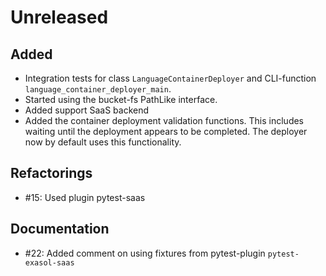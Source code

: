 # Unreleased

## Added

* Integration tests for class `LanguageContainerDeployer` and CLI-function `language_container_deployer_main`.
* Started using the bucket-fs PathLike interface.
* Added support SaaS backend
* Added the container deployment validation functions. This includes waiting until the deployment appears to be completed. The deployer now by default uses this functionality.

## Refactorings

* #15: Used plugin pytest-saas


## Documentation

* #22: Added comment on using fixtures from pytest-plugin `pytest-exasol-saas`
